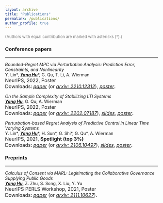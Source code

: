 ```yaml
---
layout: archive
title: "Publications"
permalink: /publications/
author_profile: true
---
```


<span style="font-size:13px;color:gray">(Authors with equal contribution are marked with asterisks (*).)</span>


### Conference papers
--------------------
*Bounded-Regret MPC via Perturbation Analysis: Prediction Error, Constraints, and Nonlinearity*  
Y. Lin\*, <u><b><i>Yang Hu</i></b></u>\*, G. Qu, T. Li, A. Wierman  
<span style="font-size:16px">NeurIPS, 2022, Poster</span>  
<span style="font-size:16px">Downloads: [*paper*](/files/papers/2022A_NeurIPS'22_MPC_perturbation-based_pipeline.pdf) (or [*arxiv: 2210.12312*](https://arxiv.org/abs/2210.12312)), [*poster*](/files/slides/2022A_NeurIPS'22_MPC_perturbation-based_pipeline_poster.pdf).</span>  

*On the Sample Complexity of Stabilizing LTI Systems*  
<u><b><i>Yang Hu</i></b></u>, G. Qu, A. Wierman  
<span style="font-size:16px">NeurIPS, 2022, Poster</span>  
<span style="font-size:16px">Downloads: [*paper*](/files/papers/2021B_NeurIPS'22_LTI_stabilizing_complexity.pdf) (or [*arxiv: 2202.07187*](https://arxiv.org/abs/2202.07187)), [*slides*](/files/slides/2021B_NeurIPS'22_LTI_stabilizing_complexity_slides.pdf), [*poster*](/files/slides/2021B_NeurIPS'22_LTI_stabilizing_complexity_poster.pdf).</span>

*Perturbation-based Regret Analysis of Predictive Control in Linear Time Varying Systems*  
Y. Lin\*, <u><b><i>Yang Hu</i></b></u>\*, H. Sun\*, G. Shi\*, G. Qu\*, A. Wierman  
<span style="font-size:16px">NeurIPS, 2021, **Spotlight (top 3%)**</span>  
<span style="font-size:16px">Downloads: [*paper*](/files/papers/2021A_NeurIPS'21_MPC_regret_analysis.pdf) (or [*arxiv: 2106.10497*](https://arxiv.org/abs/2106.10497)), [*slides*](/files/slides/2021A_MPC_regret_analysis_slides.pdf), [*poster*](/files/slides/2021A_MPC_regret_analysis_poster.pdf).</span>


### Preprints
--------------------
*Calculus of Consent via MARL: Legitimating the Collaborative Governance Supplying Public Goods*  
<u><b><i>Yang Hu</i></b></u>, Z. Zhu, S. Song, X. Liu, Y. Yu  
<span style="font-size:16px">NeurIPS PERLS Workshop, 2021, Poster</span>  
<span style="font-size:16px">Downloads: [*paper*](/files/papers/2021_PERLS'21_COVID19_MARL.pdf) (or [*arxiv: 2111.10627*](https://arxiv.org/abs/2111.10627)).</span>